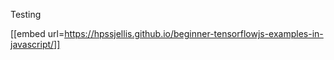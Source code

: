 Testing




[[embed url=https://hpssjellis.github.io/beginner-tensorflowjs-examples-in-javascript/]]





